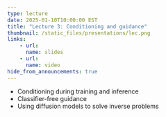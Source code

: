 ```yaml
---
type: lecture
date: 2025-01-10T10:00:00 EST
title: "Lecture 3: Conditioning and guidance"
thumbnail: /static_files/presentations/lec.png
links:
    - url:
      name: slides
    - url:
      name: video
hide_from_announcements: true
---
```

 * Conditioning during training and inference
 * Classifier-free guidance
 * Using diffusion models to solve inverse problems

<!--
**Suggested Readings:**
- [Readings 1](http://example.com)
- [Readings 2](http://example.com)
-->

